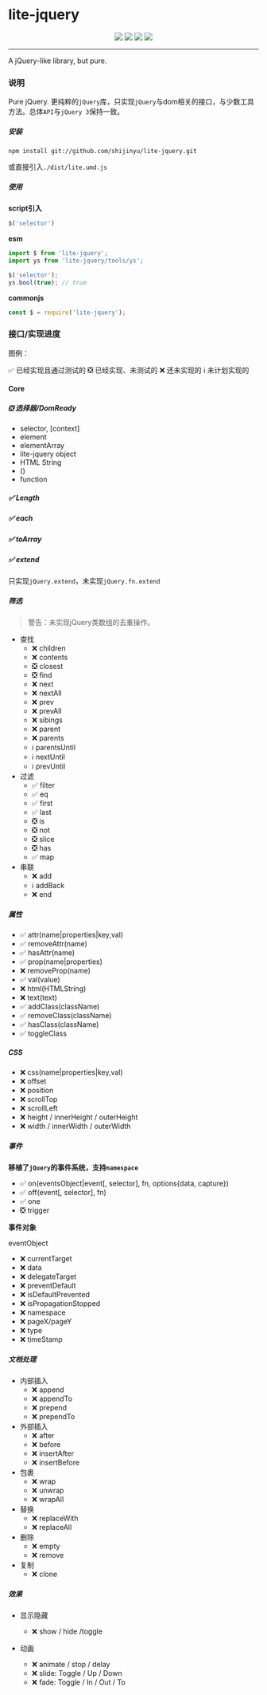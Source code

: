 # lite-jquery

<div style="text-align:center">
<a href="https://github.com/shijinyu/lite-jquery/blob/master/LICENSE" rel="nofollow" style="display:inline;text-decoration: none;">
<img src="https://img.shields.io/github/license/shijinyu/lite-jquery.svg">
</a>
<a href="https://github.com/shijinyu/lite-jquery/network" rel="nofollow" style="display:inline;text-decoration: none;">
<img src="https://img.shields.io/github/forks/shijinyu/lite-jquery.svg">
</a>
<a href="https://github.com/shijinyu/lite-jquery/stargazers" rel="nofollow" style="display:inline;text-decoration: none;">
<img src="https://img.shields.io/github/stars/shijinyu/lite-jquery.svg">
</a>
<a href="https://github.com/shijinyu/lite-jquery/issues" rel="nofollow" style="display:inline;text-decoration: none;">
<img src="https://img.shields.io/github/issues/shijinyu/lite-jquery.svg">
</a>
</div>

----

A jQuery-like library, but pure.

### 说明

Pure jQuery.
更纯粹的`jQuery`库，只实现`jQuery`与dom相关的接口，与少数工具方法。总体`API`与`jQuery 3`保持一致。

##### 安装

```
npm install git://github.com/shijinyu/lite-jquery.git
```

或直接引入`./dist/lite.umd.js`

##### 使用

**script引入**

```javascript
$('selector')
```

**esm**

```javascript
import $ from 'lite-jquery';
import ys from 'lite-jquery/tools/ys';

$('selector');
ys.bool(true); // true

```

**commonjs**
```javascript
const $ = require('lite-jquery');
```

### 接口/实现进度

图例：

✅  已经实现且通过测试的
❎  已经实现、未测试的
❌  还未实现的
ℹ️  未计划实现的

#### Core

##### ❎ 选择器/DomReady

 - selector, [context]
 - element
 - elementArray
 - lite-jquery object
 - HTML String
 - ()
 - function

##### ✅ Length
##### ✅ each
##### ✅ toArray
##### ✅ extend
  只实现`jQuery.extend`，未实现`jQuery.fn.extend`

##### 筛选

 > 警告：未实现jQuery类数组的去重操作。

 - 查找
   * ❌ children
   * ❌ contents
   * ❎ closest
   * ❎ find
   * ❌ next
   * ❌ nextAll
   * ❌ prev
   * ❌ prevAll
   * ❌ sibings
   * ❌ parent
   * ❌ parents
   * ℹ️ parentsUntil
   * ℹ️ nextUntil
   * ℹ️ prevUntil
 - 过滤
   * ✅ filter
   * ✅ eq
   * ✅ first
   * ✅ last
   * ❎ is
   * ❎ not
   * ❎ slice
   * ❎ has
   * ✅ map
 - 串联
   * ❌ add
   * ℹ️ addBack
   * ❌ end

##### 属性

 - ✅ attr(name|properties|key,val)
 - ✅ removeAttr(name)
 - ✅ hasAttr(name)
 - ✅ prop(name|properties)
 - ❌ removeProp(name)
 - ✅ val(value)
 - ❌ html(HTMLString)
 - ❌ text(text)
 - ✅ addClass(className)
 - ✅ removeClass(className)
 - ✅ hasClass(className)
 - ✅ toggleClass

##### CSS

 - ❌ css(name|properties|key,val)
 - ❌ offset
 - ❌ position
 - ❌ scrollTop
 - ❌ scrollLeft
 - ❌ height / innerHeight / outerHeight
 - ❌ width / innerWidth / outerWidth

##### 事件

 **移植了`jQuery`的事件系统，支持`namespace`**

 - ✅ on(eventsObject|event[, selector], fn, options{data, capture})
 - ✅ off(event[, selector], fn)
 - ✅ one
 - ❎ trigger

**事件对象**

 eventObject
   - ❌ currentTarget
   - ❌ data
   - ❌ delegateTarget
   - ❌ preventDefault
   - ❌ isDefaultPrevented
   - ❌ isPropagationStopped
   - ❌ namespace
   - ❌ pageX/pageY
   - ❌ type
   - ❌ timeStamp

##### 文档处理

 - 内部插入
    * ❌ append
    * ❌ appendTo
    * ❌ prepend
    * ❌ prependTo
 - 外部插入
    * ❌ after
    * ❌ before
    * ❌ insertAfter
    * ❌ insertBefore
 - 包裹
    * ❌ wrap
    * ❌ unwrap
    * ❌ wrapAll
 - 替换
    * ❌ replaceWith
    * ❌ replaceAll
 - 删除
    * ❌ empty
    * ❌ remove
 - 复制
    * ❌ clone

##### 效果

 - 显示隐藏
    * ❌ show / hide /toggle

 - 动画
    * ❌ animate / stop / delay
    * ❌ slide: Toggle / Up / Down
    * ❌ fade: Toggle / In / Out / To
